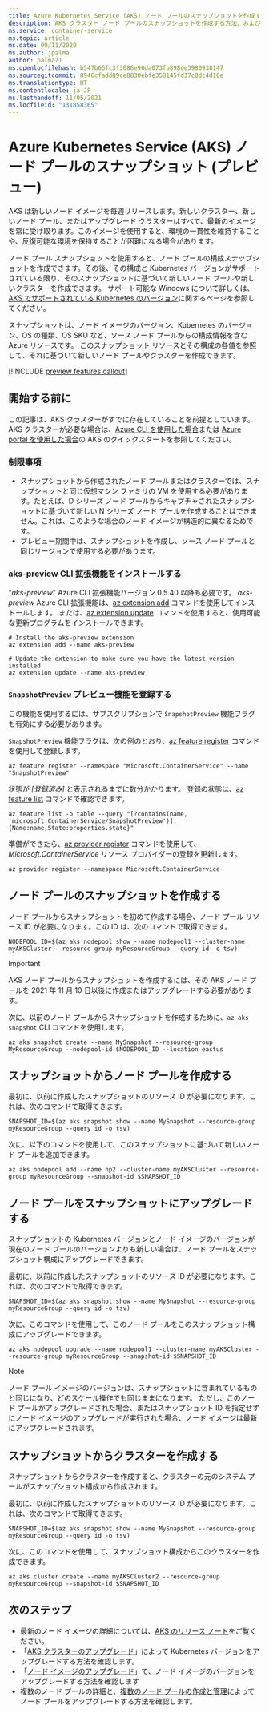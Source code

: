 ```yaml
---
title: Azure Kubernetes Service (AKS) ノード プールのスナップショットを作成する (プレビュー)
description: AKS クラスター ノード プールのスナップショットを作成する方法、およびスナップショットからクラスターとノード プールを作成する方法について説明します。
ms.service: container-service
ms.topic: article
ms.date: 09/11/2020
ms.author: jpalma
author: palma21
ms.openlocfilehash: b547b65fc3f3086e90da073fb898de3980938147
ms.sourcegitcommit: 8946cfadd89ce8830ebfe358145fd37c0dc4d10e
ms.translationtype: HT
ms.contentlocale: ja-JP
ms.lasthandoff: 11/05/2021
ms.locfileid: "131858365"
---
```

# <a name="azure-kubernetes-service-aks-node-pool-snapshot-preview"></a>Azure Kubernetes Service (AKS) ノード プールのスナップショット (プレビュー)

AKS は新しいノード イメージを毎週リリースします。新しいクラスター、新しいノード プール、またはアップグレード クラスターはすべて、最新のイメージを常に受け取ります。このイメージを使用すると、環境の一貫性を維持することや、反復可能な環境を保持することが困難になる場合があります。

ノード プール スナップショットを使用すると、ノード プールの構成スナップショットを作成できます。その後、その構成と Kubernetes バージョンがサポートされている限り、そのスナップショットに基づいて新しいノード プールや新しいクラスターを作成できます。 サポート可能な Windows について詳しくは、[AKS でサポートされている Kubernetes のバージョン][supported-versions]に関するページを参照してください。

スナップショットは、ノード イメージのバージョン、Kubernetes のバージョン、OS の種類、OS SKU など、ソース ノード プールからの構成情報を含む Azure リソースです。 このスナップショット リソースとその構成の各値を参照して、それに基づいて新しいノード プールやクラスターを作成できます。

[!INCLUDE [preview features callout](./includes/preview/preview-callout.md)]

## <a name="before-you-begin"></a>開始する前に

この記事は、AKS クラスターがすでに存在していることを前提としています。 AKS クラスターが必要な場合は、[Azure CLI を使用した場合][aks-quickstart-cli]または [Azure portal を使用した場合][aks-quickstart-portal]の AKS のクイックスタートを参照してください。

### <a name="limitations"></a>制限事項

- スナップショットから作成されたノード プールまたはクラスターでは、スナップショットと同じ仮想マシン ファミリの VM を使用する必要があります。たとえば、D シリーズ ノード プールからキャプチャされたスナップショットに基づいて新しい N シリーズ ノード プールを作成することはできません。これは、このような場合のノード イメージが構造的に異なるためです。
- プレビュー期間中は、スナップショットを作成し、ソース ノード プールと同じリージョンで使用する必要があります。

### <a name="install-aks-preview-cli-extension"></a>aks-preview CLI 拡張機能をインストールする

"*aks-preview*" Azure CLI 拡張機能バージョン 0.5.40 以降も必要です。 *aks-preview* Azure CLI 拡張機能は、[az extension add][az-extension-add] コマンドを使用してインストールします。 または、[az extension update][az-extension-update] コマンドを使用すると、使用可能な更新プログラムをインストールできます。

```azurecli-interactive
# Install the aks-preview extension
az extension add --name aks-preview

# Update the extension to make sure you have the latest version installed
az extension update --name aks-preview
```

### <a name="register-the-snapshotpreview-preview-feature"></a>`SnapshotPreview` プレビュー機能を登録する

この機能を使用するには、サブスクリプションで `SnapshotPreview` 機能フラグも有効にする必要があります。

`SnapshotPreview` 機能フラグは、次の例のとおり、[az feature register][az-feature-register] コマンドを使用して登録します。

```azurecli-interactive
az feature register --namespace "Microsoft.ContainerService" --name "SnapshotPreview"
```

状態が *[登録済み]* と表示されるまでに数分かかります。 登録の状態は、[az feature list][az-feature-list] コマンドで確認できます。

```azurecli-interactive
az feature list -o table --query "[?contains(name, 'microsoft.ContainerService/SnapshotPreview')].{Name:name,State:properties.state}"
```

準備ができたら、[az provider register][az-provider-register] コマンドを使用して、*Microsoft.ContainerService* リソース プロバイダーの登録を更新します。

```azurecli-interactive
az provider register --namespace Microsoft.ContainerService
```

## <a name="take-a-node-pool-snapshot"></a>ノード プールのスナップショットを作成する

ノード プールからスナップショットを初めて作成する場合、ノード プール リソース ID が必要になります。この ID は、次のコマンドで取得できます。

```azurecli-interactive
NODEPOOL_ID=$(az aks nodepool show --name nodepool1 --cluster-name myAKSCluster --resource-group myResourceGroup --query id -o tsv)
```

> [!IMPORTANT]
> AKS ノード プールからスナップショットを作成するには、その AKS ノード プールを 2021 年 11 月 10 日以後に作成またはアップグレードする必要があります。

次に、以前のノード プールからスナップショットを作成するために、`az aks snapshot` CLI コマンドを使用します。

```azurecli-interactive
az aks snapshot create --name MySnapshot --resource-group MyResourceGroup --nodepool-id $NODEPOOL_ID --location eastus
```

## <a name="create-a-node-pool-from-a-snapshot"></a>スナップショットからノード プールを作成する

最初に、以前に作成したスナップショットのリソース ID が必要になります。これは、次のコマンドで取得できます。

```azurecli-interactive
SNAPSHOT_ID=$(az aks snapshot show --name MySnapshot --resource-group myResourceGroup --query id -o tsv)
```

次に、以下のコマンドを使用して、このスナップショットに基づいて新しいノード プールを追加できます。

```azurecli-interactive
az aks nodepool add --name np2 --cluster-name myAKSCluster --resource-group myResourceGroup --snapshot-id $SNAPSHOT_ID
```

## <a name="upgrading-a-node-pool-to-a-snapshot"></a>ノード プールをスナップショットにアップグレードする

スナップショットの Kubernetes バージョンとノード イメージのバージョンが現在のノード プールのバージョンよりも新しい場合は、ノード プールをスナップショット構成にアップグレードできます。

最初に、以前に作成したスナップショットのリソース ID が必要になります。これは、次のコマンドで取得できます。

```azurecli-interactive
SNAPSHOT_ID=$(az aks snapshot show --name MySnapshot --resource-group myResourceGroup --query id -o tsv)
```

次に、このコマンドを使用して、このノード プールをこのスナップショット構成にアップグレードできます。

```azurecli-interactive
az aks nodepool upgrade --name nodepool1 --cluster-name myAKSCluster --resource-group myResourceGroup --snapshot-id $SNAPSHOT_ID
```

> [!NOTE]
> ノード プール イメージのバージョンは、スナップショットに含まれているものと同じになり、どのスケール操作でも同じままになります。 ただし、このノード プールがアップグレードされた場合、またはスナップショット ID を指定せずにノード イメージのアップグレードが実行された場合、ノード イメージは最新にアップグレードされます。

## <a name="create-a-cluster-from-a-snapshot"></a>スナップショットからクラスターを作成する

スナップショットからクラスターを作成すると、クラスターの元のシステム プールがスナップショット構成から作成されます。

最初に、以前に作成したスナップショットのリソース ID が必要になります。これは、次のコマンドで取得できます。

```azurecli-interactive
SNAPSHOT_ID=$(az aks snapshot show --name MySnapshot --resource-group myResourceGroup --query id -o tsv)
```

次に、このコマンドを使用して、スナップショット構成からこのクラスターを作成できます。

```azurecli-interactive
az aks cluster create --name myAKSCluster2 --resource-group myResourceGroup --snapshot-id $SNAPSHOT_ID
```

## <a name="next-steps"></a>次のステップ

- 最新のノード イメージの詳細については、[AKS のリリース ノート](https://github.com/Azure/AKS/releases)をご覧ください。
- 「[AKS クラスターのアップグレード][upgrade-cluster]」によって Kubernetes バージョンをアップグレードする方法を確認します。
- 「[ノード イメージのアップグレード][node-image-upgrade]」で、ノード イメージのバージョンをアップグレードする方法を確認します
- 複数のノード プールの詳細と、[複数のノード プールの作成と管理][use-multiple-node-pools]によってノード プールをアップグレードする方法を確認します。

<!-- LINKS - internal -->
[aks-quickstart-cli]: kubernetes-walkthrough.md
[aks-quickstart-portal]: kubernetes-walkthrough-portal.md
[supported-versions]: supported-kubernetes-versions.md
[upgrade-cluster]: upgrade-cluster.md
[node-image-upgrade]: node-image-upgrade.md
[github-schedule]: node-upgrade-github-actions.md
[use-multiple-node-pools]: use-multiple-node-pools.md
[max-surge]: upgrade-cluster.md#customize-node-surge-upgrade
[az-extension-add]: /cli/azure/extension#az_extension_add
[az-extension-update]: /cli/azure/extension#az_extension_update
[az-feature-list]: /cli/azure/feature#az_feature_list
[az-feature-register]: /cli/azure/feature#az_feature_register
[az-aks-install-cli]: /cli/azure/aks#az_aks_install_cli
[az-provider-register]: /cli/azure/provider#az_provider_register